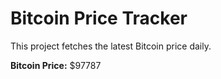 # Bitcoin Price Tracker

This project fetches the latest Bitcoin price daily.

**Bitcoin Price:** $97787
